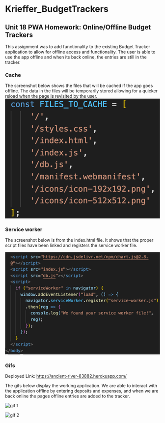 # Krieffer_BudgetTrackers

## Unit 18 PWA Homework: Online/Offline Budget Trackers
  This assignment was to add functionality to the existing Budget Tracker application to allow for offline access and functionality. The user is able to use the app offline and when its back online, the entries are still in the tracker.

### Cache
  The screenshot below shows the files that will be cached if the app goes offline. The data in the files will be temporarily stored allowing for a quicker reload when the page is revisited by the user.
![cache screenshot](https://github.com/Krieffer21/Krieffer_BudgetTrackers/blob/master/screenshots/cachefiles.png)

### Service worker
  The screenshot below is from the index.html file. It shows that the proper script files have been linked and registers the service worker file.

![](https://github.com/Krieffer21/Krieffer_BudgetTrackers/blob/master/screenshots/index.png)

### Gifs
  Deployed Link: https://ancient-river-83882.herokuapp.com/
  
  The gifs below display the working application. We are able to interact with the application offline by entering deposits and expenses, and when we are back online the pages offline entries are added to the tracker.

![gif 1](https://github.com/Krieffer21/Krieffer_BudgetTrackers/blob/master/screenshots/gif1.gif)


![gif 2](https://github.com/Krieffer21/Krieffer_BudgetTrackers/blob/master/screenshots/gif2.gif)
